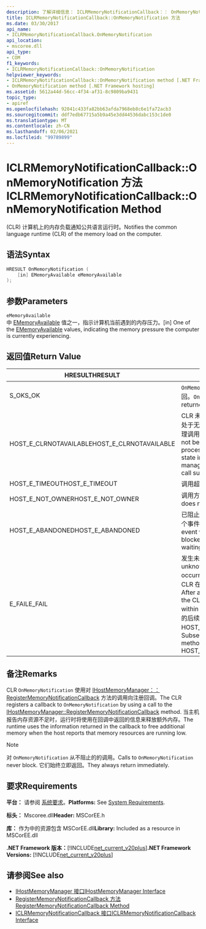 ```yaml
---
description: 了解详细信息： ICLRMemoryNotificationCallback：： OnMemoryNotification 方法
title: ICLRMemoryNotificationCallback::OnMemoryNotification 方法
ms.date: 03/30/2017
api_name:
- ICLRMemoryNotificationCallback.OnMemoryNotification
api_location:
- mscoree.dll
api_type:
- COM
f1_keywords:
- ICLRMemoryNotificationCallback::OnMemoryNotification
helpviewer_keywords:
- ICLRMemoryNotificationCallback::OnMemoryNotification method [.NET Framework hosting]
- OnMemoryNotification method [.NET Framework hosting]
ms.assetid: 5612a44d-56cc-4f34-af31-8c9809ba9431
topic_type:
- apiref
ms.openlocfilehash: 92041c433fa82bb63afda7968eb8c6e1fa72acb3
ms.sourcegitcommit: ddf7edb67715a5b9a45e3dd44536dabc153c1de0
ms.translationtype: MT
ms.contentlocale: zh-CN
ms.lasthandoff: 02/06/2021
ms.locfileid: "99789899"
---
```

# <a name="iclrmemorynotificationcallbackonmemorynotification-method"></a><span data-ttu-id="bcf1c-103">ICLRMemoryNotificationCallback::OnMemoryNotification 方法</span><span class="sxs-lookup"><span data-stu-id="bcf1c-103">ICLRMemoryNotificationCallback::OnMemoryNotification Method</span></span>

<span data-ttu-id="bcf1c-104"> (CLR) 计算机上的内存负载通知公共语言运行时。</span><span class="sxs-lookup"><span data-stu-id="bcf1c-104">Notifies the common language runtime (CLR) of the memory load on the computer.</span></span>  
  
## <a name="syntax"></a><span data-ttu-id="bcf1c-105">语法</span><span class="sxs-lookup"><span data-stu-id="bcf1c-105">Syntax</span></span>  
  
```cpp  
HRESULT OnMemoryNotification (  
    [in] EMemoryAvailable eMemoryAvailable  
);  
```  
  
## <a name="parameters"></a><span data-ttu-id="bcf1c-106">参数</span><span class="sxs-lookup"><span data-stu-id="bcf1c-106">Parameters</span></span>  

 `eMemoryAvailable`  
 <span data-ttu-id="bcf1c-107">中 [EMemoryAvailable](ememoryavailable-enumeration.md) 值之一，指示计算机当前遇到的内存压力。</span><span class="sxs-lookup"><span data-stu-id="bcf1c-107">[in] One of the [EMemoryAvailable](ememoryavailable-enumeration.md) values, indicating the memory pressure the computer is currently experiencing.</span></span>  
  
## <a name="return-value"></a><span data-ttu-id="bcf1c-108">返回值</span><span class="sxs-lookup"><span data-stu-id="bcf1c-108">Return Value</span></span>  
  
|<span data-ttu-id="bcf1c-109">HRESULT</span><span class="sxs-lookup"><span data-stu-id="bcf1c-109">HRESULT</span></span>|<span data-ttu-id="bcf1c-110">说明</span><span class="sxs-lookup"><span data-stu-id="bcf1c-110">Description</span></span>|  
|-------------|-----------------|  
|<span data-ttu-id="bcf1c-111">S_OK</span><span class="sxs-lookup"><span data-stu-id="bcf1c-111">S_OK</span></span>|<span data-ttu-id="bcf1c-112">`OnMemoryNotification` 已成功返回。</span><span class="sxs-lookup"><span data-stu-id="bcf1c-112">`OnMemoryNotification` returned successfully.</span></span>|  
|<span data-ttu-id="bcf1c-113">HOST_E_CLRNOTAVAILABLE</span><span class="sxs-lookup"><span data-stu-id="bcf1c-113">HOST_E_CLRNOTAVAILABLE</span></span>|<span data-ttu-id="bcf1c-114">CLR 未加载到进程中，或 CLR 处于无法运行托管代码或成功处理调用的状态。</span><span class="sxs-lookup"><span data-stu-id="bcf1c-114">The CLR has not been loaded into a process, or the CLR is in a state in which it cannot run managed code or process the call successfully.</span></span>|  
|<span data-ttu-id="bcf1c-115">HOST_E_TIMEOUT</span><span class="sxs-lookup"><span data-stu-id="bcf1c-115">HOST_E_TIMEOUT</span></span>|<span data-ttu-id="bcf1c-116">调用超时。</span><span class="sxs-lookup"><span data-stu-id="bcf1c-116">The call timed out.</span></span>|  
|<span data-ttu-id="bcf1c-117">HOST_E_NOT_OWNER</span><span class="sxs-lookup"><span data-stu-id="bcf1c-117">HOST_E_NOT_OWNER</span></span>|<span data-ttu-id="bcf1c-118">调用方不拥有该锁。</span><span class="sxs-lookup"><span data-stu-id="bcf1c-118">The caller does not own the lock.</span></span>|  
|<span data-ttu-id="bcf1c-119">HOST_E_ABANDONED</span><span class="sxs-lookup"><span data-stu-id="bcf1c-119">HOST_E_ABANDONED</span></span>|<span data-ttu-id="bcf1c-120">已阻止的线程或纤程正在等待某个事件时，该事件被取消。</span><span class="sxs-lookup"><span data-stu-id="bcf1c-120">An event was canceled while a blocked thread or fiber was waiting on it.</span></span>|  
|<span data-ttu-id="bcf1c-121">E_FAIL</span><span class="sxs-lookup"><span data-stu-id="bcf1c-121">E_FAIL</span></span>|<span data-ttu-id="bcf1c-122">发生未知的灾难性故障。</span><span class="sxs-lookup"><span data-stu-id="bcf1c-122">An unknown catastrophic failure occurred.</span></span> <span data-ttu-id="bcf1c-123">方法返回 E_FAIL 后，CLR 在该进程内将不再可用。</span><span class="sxs-lookup"><span data-stu-id="bcf1c-123">After a method returns E_FAIL, the CLR is no longer usable within the process.</span></span> <span data-ttu-id="bcf1c-124">对宿主方法的后续调用会返回 HOST_E_CLRNOTAVAILABLE。</span><span class="sxs-lookup"><span data-stu-id="bcf1c-124">Subsequent calls to hosting methods return HOST_E_CLRNOTAVAILABLE.</span></span>|  
  
## <a name="remarks"></a><span data-ttu-id="bcf1c-125">备注</span><span class="sxs-lookup"><span data-stu-id="bcf1c-125">Remarks</span></span>  

 <span data-ttu-id="bcf1c-126">CLR `OnMemoryNotification` 使用对 [IHostMemoryManager：： RegisterMemoryNotificationCallback](ihostmemorymanager-registermemorynotificationcallback-method.md) 方法的调用向注册回调。</span><span class="sxs-lookup"><span data-stu-id="bcf1c-126">The CLR registers a callback to `OnMemoryNotification` by using a call to the [IHostMemoryManager::RegisterMemoryNotificationCallback](ihostmemorymanager-registermemorynotificationcallback-method.md) method.</span></span> <span data-ttu-id="bcf1c-127">当主机报告内存资源不足时，运行时将使用在回调中返回的信息来释放额外内存。</span><span class="sxs-lookup"><span data-stu-id="bcf1c-127">The runtime uses the information returned in the callback to free additional memory when the host reports that memory resources are running low.</span></span>  
  
> [!NOTE]
> <span data-ttu-id="bcf1c-128">对 `OnMemoryNotification` 从不阻止的的调用。</span><span class="sxs-lookup"><span data-stu-id="bcf1c-128">Calls to `OnMemoryNotification` never block.</span></span> <span data-ttu-id="bcf1c-129">它们始终立即返回。</span><span class="sxs-lookup"><span data-stu-id="bcf1c-129">They always return immediately.</span></span>  
  
## <a name="requirements"></a><span data-ttu-id="bcf1c-130">要求</span><span class="sxs-lookup"><span data-stu-id="bcf1c-130">Requirements</span></span>  

 <span data-ttu-id="bcf1c-131">**平台：** 请参阅 [系统要求](../../get-started/system-requirements.md)。</span><span class="sxs-lookup"><span data-stu-id="bcf1c-131">**Platforms:** See [System Requirements](../../get-started/system-requirements.md).</span></span>  
  
 <span data-ttu-id="bcf1c-132">**标头：** Mscoree.dll</span><span class="sxs-lookup"><span data-stu-id="bcf1c-132">**Header:** MSCorEE.h</span></span>  
  
 <span data-ttu-id="bcf1c-133">**库：** 作为中的资源包含 MSCorEE.dll</span><span class="sxs-lookup"><span data-stu-id="bcf1c-133">**Library:** Included as a resource in MSCorEE.dll</span></span>  
  
 <span data-ttu-id="bcf1c-134">**.NET Framework 版本：**[!INCLUDE[net_current_v20plus](../../../../includes/net-current-v20plus-md.md)]</span><span class="sxs-lookup"><span data-stu-id="bcf1c-134">**.NET Framework Versions:** [!INCLUDE[net_current_v20plus](../../../../includes/net-current-v20plus-md.md)]</span></span>  
  
## <a name="see-also"></a><span data-ttu-id="bcf1c-135">请参阅</span><span class="sxs-lookup"><span data-stu-id="bcf1c-135">See also</span></span>

- [<span data-ttu-id="bcf1c-136">IHostMemoryManager 接口</span><span class="sxs-lookup"><span data-stu-id="bcf1c-136">IHostMemoryManager Interface</span></span>](ihostmemorymanager-interface.md)
- [<span data-ttu-id="bcf1c-137">RegisterMemoryNotificationCallback 方法</span><span class="sxs-lookup"><span data-stu-id="bcf1c-137">RegisterMemoryNotificationCallback Method</span></span>](ihostmemorymanager-registermemorynotificationcallback-method.md)
- [<span data-ttu-id="bcf1c-138">ICLRMemoryNotificationCallback 接口</span><span class="sxs-lookup"><span data-stu-id="bcf1c-138">ICLRMemoryNotificationCallback Interface</span></span>](iclrmemorynotificationcallback-interface.md)
